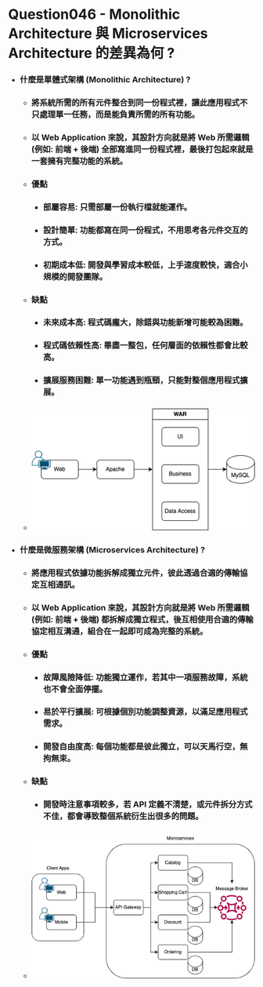 Question046 - Monolithic Architecture 與 Microservices Architecture 的差異為何 ?
=====
* ### 什麼是單體式架構 (Monolithic Architecture) ?
    * ### 將系統所需的所有元件整合到同一份程式裡，讓此應用程式不只處理單一任務，而是能負責所需的所有功能。
    * ### 以 Web Application 來說，其設計方向就是將 Web 所需邏輯 (例如: 前端 + 後端) 全部寫進同一份程式裡，最後打包起來就是一套擁有完整功能的系統。
    * ### 優點
        * ### 部屬容易: 只需部屬一份執行檔就能運作。
        * ### 設計簡單: 功能都寫在同一份程式，不用思考各元件交互的方式。
        * ### 初期成本低: 開發與學習成本較低，上手速度較快，適合小規模的開發團隊。
    * ### 缺點
        * ### 未來成本高: 程式碼龐大，除錯與功能新增可能較為困難。
        * ### 程式碼依賴性高: 畢盡一整包，任何層面的依賴性都會比較高。
        * ### 擴展服務困難: 單一功能遇到瓶頸，只能對整個應用程式擴展。
    * ### ![image](https://raw.githubusercontent.com/GitHub-WeiChiang/main/master/Questions/Question046/Monolithic.png)
* ### 什麼是微服務架構 (Microservices Architecture) ?
    * ### 將應用程式依據功能拆解成獨立元件，彼此透過合適的傳輸協定互相通訊。
    * ### 以 Web Application 來說，其設計方向就是將 Web 所需邏輯 (例如: 前端 + 後端) 都拆解成獨立程式，後互相使用合適的傳輸協定相互溝通，組合在一起即可成為完整的系統。
    * ### 優點
        * ### 故障風險降低: 功能獨立運作，若其中一項服務故障，系統也不會全面停擺。
        * ### 易於平行擴展: 可根據個別功能調整資源，以滿足應用程式需求。
        * ### 開發自由度高: 每個功能都是彼此獨立，可以天馬行空，無拘無束。
    * ### 缺點
        * ### 開發時注意事項較多，若 API 定義不清楚，或元件拆分方式不佳，都會導致整個系統衍生出很多的問題。
    * ### ![image](https://raw.githubusercontent.com/GitHub-WeiChiang/main/master/Questions/Question046/Microservices.png)
<br />
